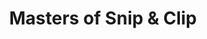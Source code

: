 ---
title: "Masters of Snip & Clip"
url: /allentown/masters-of-snip-and-clip-catasauqua-road/
shop: hairdresser
---